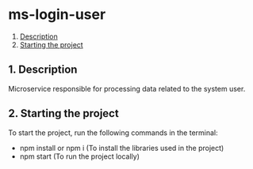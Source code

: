 # ms-login-user

1. [Description](#1-Description)
2. [Starting the project](2#-Starting-the-project)

## 1. Description

Microservice responsible for processing data related to the system user.

## 2. Starting the project

To start the project, run the following commands in the terminal:
- npm install or npm i (To install the libraries used in the project)
- npm start (To run the project locally)